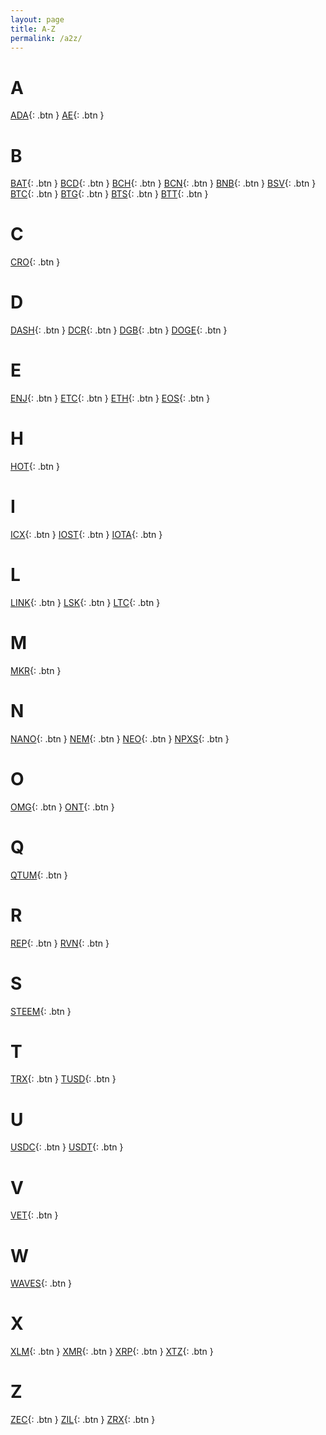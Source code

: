 ```yaml
---
layout: page
title: A-Z
permalink: /a2z/
---
```


# A
[ADA](/ADA/){: .btn }
[AE](/AE/){: .btn }

# B
[BAT](/BAT/){: .btn }
[BCD](/BCD/){: .btn }
[BCH](/BCH/){: .btn }
[BCN](/BCN/){: .btn }
[BNB](/BNB/){: .btn }
[BSV](/BSV/){: .btn }
[BTC](/BTC/){: .btn }
[BTG](/BTG/){: .btn }
[BTS](/BTS/){: .btn }
[BTT](/BTT/){: .btn }

# C
[CRO](/CRO/){: .btn }

# D
[DASH](/DASH/){: .btn }
[DCR](/DCR/){: .btn }
[DGB](/DGB/){: .btn }
[DOGE](/DOGE/){: .btn }

# E
[ENJ](/ENJ/){: .btn }
[ETC](/ETC/){: .btn }
[ETH](/ETH/){: .btn }
[EOS](/EOS/){: .btn }

# H
[HOT](/HOT/){: .btn }

# I
[ICX](/ICX/){: .btn }
[IOST](/IOST/){: .btn }
[IOTA](/IOTA/){: .btn }

# L
[LINK](/LINK/){: .btn }
[LSK](/LSK/){: .btn }
[LTC](/LTC/){: .btn }

# M
[MKR](/MKR/){: .btn }

# N
[NANO](/NANO/){: .btn }
[NEM](/NEM/){: .btn }
[NEO](/NEO/){: .btn }
[NPXS](/NPXS/){: .btn }

# O
[OMG](/OMG/){: .btn }
[ONT](/ONT/){: .btn }

# Q
[QTUM](/QTUM/){: .btn }

# R
[REP](/REP/){: .btn }
[RVN](/RVN/){: .btn }

# S
[STEEM](/STEEM/){: .btn }

# T
[TRX](/TRX/){: .btn }
[TUSD](/TUSD/){: .btn }

# U
[USDC](/USDC/){: .btn }
[USDT](/USDT/){: .btn }

# V
[VET](/VET/){: .btn }

# W
[WAVES](/WAVES/){: .btn }

# X
[XLM](/XLM/){: .btn }
[XMR](/XMR/){: .btn }
[XRP](/XRP/){: .btn }
[XTZ](/XTZ/){: .btn }

# Z
[ZEC](/ZEC/){: .btn }
[ZIL](/ZIL/){: .btn }
[ZRX](/ZRX/){: .btn }

